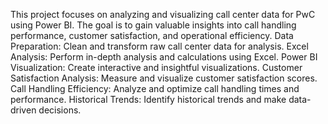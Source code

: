 This project focuses on analyzing and visualizing call center data for PwC using Power BI. 
The goal is to gain valuable insights into call handling performance, customer satisfaction, and operational efficiency.
Data Preparation: Clean and transform raw call center data for analysis.
Excel Analysis: Perform in-depth analysis and calculations using Excel.
Power BI Visualization: Create interactive and insightful visualizations.
Customer Satisfaction Analysis: Measure and visualize customer satisfaction scores.
Call Handling Efficiency: Analyze and optimize call handling times and performance.
Historical Trends: Identify historical trends and make data-driven decisions.
